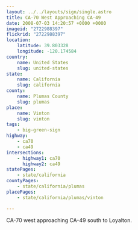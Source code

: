 ```yaml
---
layout: ../../layouts/sign/single.astro
title: CA-70 West Approaching CA-49
date: 2008-07-03 14:20:57 +0000 +0000
imageid: "2722988397"
flickrid: "2722988397"
location:
    latitude: 39.803328
    longitude: -120.174584
country:
    name: United States
    slug: united-states
state:
    name: California
    slug: california
county:
    name: Plumas County
    slug: plumas
place:
    name: Vinton
    slug: vinton
tags:
    - big-green-sign
highway:
    - ca70
    - ca49
intersections:
    - highway1: ca70
      highway2: ca49
statePages:
    - state/california
countyPages:
    - state/california/plumas
placePages:
    - state/california/plumas/vinton

---
```

CA-70 west approaching CA-49 south to Loyalton.